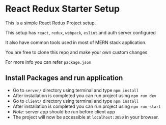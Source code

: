 # React Redux Starter Setup

This is a simple React Redux Project setup.

This setup has `react`, `redux`, `webpack`, `eslint` and auth server configured

It also have common tools used in most of MERN stack application.

You are free to clone this repo and make your own custom changes

For more info you can refer `package.json`

## Install Packages and run application

- Go to `server/` directory using terminal and type `npm install`
- After installation is completed you can run project using `npm run dev`
- Go to `client/` directory using terminal and type `npm install`
- After installation is completed you can run project using `npm run start`
- *Note:* server app should be run before client app
- The project will now be accessible at `localhost:3050` in your browser.
